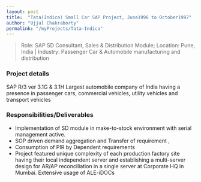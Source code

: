 ```yaml
---
layout: post
title:  "Tata(Indica) Small Car SAP Project, June1996 to October1997"
author: "Ujjal Chakraborty"
permalink: "/myProjects/Tata-Indica"
---
```

>Role: SAP SD Consultant, Sales & Distribution Module;  Location: Pune, India |
Industry: Passenger Car & Automobile manufacturing and distribution

### Project details
SAP R/3 ver 3.1G & 3.1H
Largest automobile company of India having a presence in passenger cars, commercial vehicles, utility vehicles and transport vehicles

### Responsibilities/Deliverables
- Implementation of SD module in make-to-stock environment with serial management active.
- SOP driven demand aggregation and Transfer of requirement ,
- Consumption of PIR by Dependent requirements
- Project featured unique complexity of each production factory site having their local independent server and establishing a multi-server design for AR/AP reconciliation in a single server at Corporate HQ in Mumbai. Extensive usage of ALE-iDOCs
